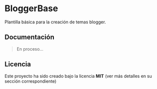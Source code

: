 # BloggerBase

Plantilla básica para la creación de temas blogger.

## Documentación

> En proceso...

## Licencia
Este proyecto ha sido creado bajo la licencia **MIT** (ver más detalles en su sección correspondiente)